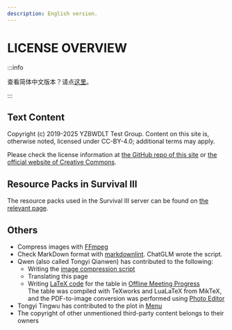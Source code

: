 ```yaml
---
description: English version.
---
```


# LICENSE OVERVIEW

:::info

查看简体中文版本？请点[这里](overview_zh.md)。

:::

## Text Content

Copyright (c) 2019-2025 YZBWDLT Test Group. Content on this site is, otherwise noted, licensed under CC-BY-4.0; additional terms may apply.

Please check the license information at [the GitHub repo of this site](https://github.com/PumpkinJui/groupdocs/blob/main/LICENSE) or [the official website of Creative Commons](https://creativecommons.org/licenses/by/4.0/deed.en).

## Resource Packs in Survival III

The resource packs used in the Survival III server can be found on [the relevant page](../../servers/SurvivalIII/summary).

## Others

- Compress images with [FFmpeg](https://ffmpeg.org/)
- Check MarkDown format with [markdownlint](https://github.com/DavidAnson/markdownlint/). ChatGLM wrote the script.
- Qwen (also called Tongyi Qianwen) has contributed to the following:
  - Writing the [image compression script](https://github.com/PumpkinJui/groupdocs-images/blob/main/compress.sh)
  - Translating this page
  - Writing [LaTeX code](https://github.com/PumpkinJui/groupdocs-images/blob/main/assets/meeting_offline/) for the table in [Offline Meeting Progress](../meeting_offline)  
    The table was compiled with TeXworks and LuaLaTeX from MikTeX, and the PDF-to-image conversion was performed using [Photo Editor](https://github.com/dev-macgyver/PhotoEditor)
- Tongyi Tingwu has contributed to the plot in [Menu](../menu)
- The copyright of other unmentioned third-party content belongs to their owners
